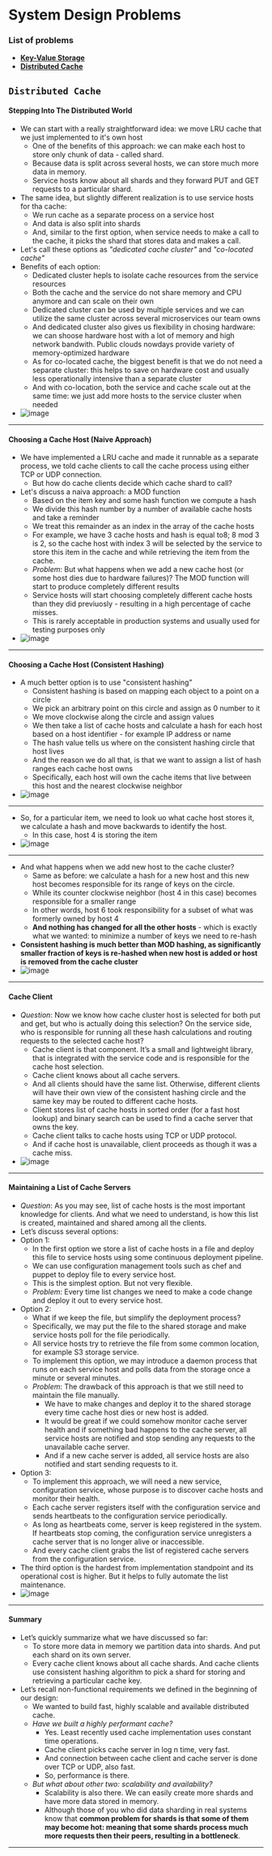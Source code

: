 # System Design Problems

### List of problems
- **[Key-Value Storage](#Key-Value-Storage)**
- **[Distributed Cache](#Distributed-Cache)**

## ```Distributed Cache```
#### Stepping Into The Distributed World
- We can start with a really straightforward idea: we move LRU cache that we just implemented to it's own host
  - One of the benefits of this approach: we can make each host to store only chunk of data - called shard. 
  - Because data is split across several hosts, we can store much more data in memory.
  - Service hosts know about all shards and they forward PUT and GET requests to a particular shard.
- The same idea, but slightly different realization is to use service hosts for tha cache:
  - We run cache as a separate process on a service host 
  - And data is also split into shards
  - And, similar to the first option, when service needs to make a call to the cache, it picks the shard that stores data and makes a call.
- Let's call these options as *"dedicated cache cluster"* and *"co-located cache"*
- Benefits of each option:
  - Dedicated cluster hepls to isolate cache resources from the service resources
  - Both the cache and the service do not share memory and CPU anymore and can scale on their own
  - Dedicated cluster can be used by multiple services and we can utilize the same cluster across several microservices our team owns
  - And dedicated cluster also gives us flexibility in chosing hardware: we can shoose hardware host with a lot of memory and high network bandwith. Public clouds nowdays provide variety of memory-optimized hardware
  - As for co-located cache, the biggest benefit is that we do not need a separate cluster: this helps to save on hardware cost and usually less operationally intensive than a separate cluster
  - And with co-location, both the service and cache scale out at the same time: we just add more hosts to the service cluster when needed
- ![image](https://user-images.githubusercontent.com/57194114/201296359-1ac5726b-6de3-4275-a061-0a009b97e0b7.png)
---
#### Choosing a Cache Host (Naive Approach)
- We have implemented a LRU cache and made it runnable as a separate process, we told cache clients to call the cache process using either TCP or UDP connection.
  - But how do cache clients decide which cache shard to call?
- Let's discuss a naiva approach: a MOD function
  - Based on the item key and some hash function we compute a hash
  - We divide this hash number by a number of available cache hosts and take a reminder
  - We treat this remainder as an index in the array of the cache hosts
  - For example, we have 3 cache hosts and hash is equal to8; 8 mod 3 is 2, so the cache host with index 3 will be selected by the service to store this item in the cache and while retrieving the item from the cache.
  - *Problem*: But what happens when we add a new cache host (or some host dies due to hardware failures)? The MOD function will start to produce completely different results
  - Service hosts will start choosing completely different cache hosts than they did previuosly - resulting in a high percentage of cache misses.
  - This is rarely acceptable in production systems and usually used for testing purposes only
- ![image](https://user-images.githubusercontent.com/57194114/201452558-39c20ae4-e816-4d4a-895f-fb07f2fe29eb.png)
---
#### Choosing a Cache Host (Consistent Hashing)
- A much better option is to use "consistent hashing"
  - Consistent hashing is based on mapping each object to a point on a circle
  - We pick an arbitrary point on this circle and assign as 0 number to it
  - We move clockwise along the circle and assign values
  - We then take a list of cache hosts and calculate a hash for each host based on a host identifier - for example IP address or name
  - The hash value tells us where on the consistent hashing circle that host lives
  - And the reason we do all that, is that we want to assign a list of hash ranges each cache host owns
  - Specifically, each host will own the cache items that live between this host and the nearest clockwise neighbor
- ![image](https://user-images.githubusercontent.com/57194114/201453015-905072a4-425b-4ba9-9f96-b0746772b174.png)
---
- So, for a particular item, we need to look uo what cache host stores it, we calculate a hash and move backwards to identify the host.
  - In this case, host 4 is storing the item
- ![image](https://user-images.githubusercontent.com/57194114/201453326-146c4285-5bad-4209-964c-64d5c2afc43b.png)
---
- And what happens when we add new host to the cache cluster?
  - Same as before: we calculate a hash for a new host and this new host becomes responsible for its range of keys on the circle.
  - While its counter clockwise neighbor (host 4 in this case) becomes responsible for a smaller range
  - In other words, host 6 took responsibility for a subset of what was formerly owned by host 4
  - **And nothing has changed for all the other hosts** - which is exactly what we wanted: to minimize a number of keys we need to re-hash
- **Consistent hashing is much better than MOD hashing, as significantly smaller fraction of keys is re-hashed when new host is added or host is removed from the cache cluster**
- ![image](https://user-images.githubusercontent.com/57194114/201453656-554d2c0c-488e-44e0-9938-5e50588eff01.png)
---
#### Cache Client
- *Question*: Now we know how cache cluster host is selected for both put and get, but who is actually doing this selection? On the service side, who is responsible for running all these hash calculations and routing requests to the selected cache host?
  - Cache client is that component. It’s a small and lightweight library, that is integrated with the service code and is responsible for the cache host selection.
  - Cache client knows about all cache servers.
  - And all clients should have the same list. Otherwise, different clients will have their own view of the consistent hashing circle and the same key may be routed to different cache hosts.
  - Client stores list of cache hosts in sorted order (for a fast host lookup) and binary search can be used to find a cache server that owns the key.
  - Cache client talks to cache hosts using TCP or UDP protocol.
  - And if cache host is unavailable, client proceeds as though it was a cache miss.
- ![image](https://user-images.githubusercontent.com/57194114/201478007-dbf98373-0f27-43fb-8ed3-38a535d219a5.png)
---
#### Maintaining a List of Cache Servers
- *Question*: As you may see, list of cache hosts is the most important knowledge for clients. And what we need to understand, is how this list is created, maintained and shared among all the clients.
- Let’s discuss several options:
- Option 1:
  - In the first option we store a list of cache hosts in a file and deploy this file to service
hosts using some continuous deployment pipeline.
  - We can use configuration management tools such as chef and puppet to deploy file to
every service host. 
  - This is the simplest option. But not very flexible.
  - *Problem*: Every time list changes we need to make a code change and deploy it out to every service
host.
- Option 2:
  - What if we keep the file, but simplify the deployment process?
  - Specifically, we may put the file to the shared storage and make service hosts poll for the
file periodically.
  - All service hosts try to retrieve the file from some common location, for example S3
storage service.
  - To implement this option, we may introduce a daemon process that runs on each service
host and polls data from the storage once a minute or several minutes.
  - *Problem*: The drawback of this approach is that we still need to maintain the file manually. 
    - We have to make changes and deploy it to the shared storage every time cache host dies or new host is
added. 
    - It would be great if we could somehow monitor cache server health and if something bad happens to the cache server, all service hosts are notified and stop sending any requests to the unavailable cache server.
    - And if a new cache server is added, all service hosts are also notified and start sending
requests to it.
- Option 3:
  - To implement this approach, we will need a new service, configuration service, whose purpose is to discover cache hosts and monitor their health.
  - Each cache server registers itself with the configuration service and sends heartbeats
to the configuration service periodically.
  - As long as heartbeats come, server is keep registered in the system. If heartbeats stop coming, the configuration service unregisters a cache server that is no longer alive or inaccessible.
  - And every cache client grabs the list of registered cache servers from the configuration service.
- The third option is the hardest from implementation standpoint and its operational cost is higher. But it helps to fully automate the list maintenance. 
- ![image](https://user-images.githubusercontent.com/57194114/201479082-c4581126-0a02-4bde-be06-cef7f3085835.png)
---
#### Summary
- Let’s quickly summarize what we have discussed so far:
  - To store more data in memory we partition data into shards. And put each shard on its own server.
  - Every cache client knows about all cache shards. And cache clients use consistent hashing algorithm to pick a shard for storing and retrieving a particular cache key.
- Let’s recall non-functional requirements we defined in the beginning of our design:
  - We wanted to build fast, highly scalable and available distributed cache.
  - *Have we built a highly performant cache?* 
    - Yes. Least recently used cache implementation uses constant time operations.
    - Cache client picks cache server in log n time, very fast.
    - And connection between cache client and cache server is done over TCP or UDP, also fast.
    - So, performance is there.
  - *But what about other two: scalability and availability?*
    - Scalability is also there. We can easily create more shards and have more data stored in memory.
    - Although those of you who did data sharding in real systems know that **common problem for shards is that some of them may become hot: meaning that some shards process much more requests then their peers, resulting in a bottleneck**.

---
